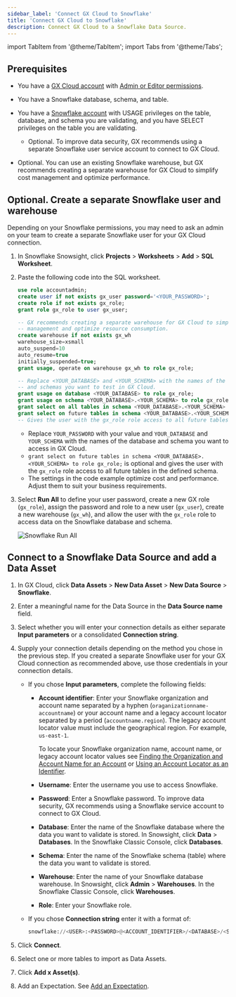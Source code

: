 ```yaml
---
sidebar_label: 'Connect GX Cloud to Snowflake'
title: 'Connect GX Cloud to Snowflake'
description: Connect GX Cloud to a Snowflake Data Source.
---
```


import TabItem from '@theme/TabItem';
import Tabs from '@theme/Tabs';

## Prerequisites

- You have a [GX Cloud account](https://greatexpectations.io/cloud) with [Admin or Editor permissions](/cloud/users/manage_users.md#roles-and-responsibilities).

- You have a Snowflake database, schema, and table.

- You have a [Snowflake account](https://docs.snowflake.com/en/user-guide-admin) with USAGE privileges on the table, database, and schema you are validating, and you have SELECT privileges on the table you are validating.
   - Optional. To improve data security, GX recommends using a separate Snowflake user service account to connect to GX Cloud.

- Optional. You can use an existing Snowflake warehouse, but GX recommends creating a separate warehouse for GX Cloud to simplify cost management and optimize performance.

## Optional. Create a separate Snowflake user and warehouse

Depending on your Snowflake permissions, you may need to ask an admin on your team to create a separate Snowflake user for your GX Cloud connection.

1. In Snowflake Snowsight, click **Projects** > **Worksheets** > **Add** > **SQL Worksheet**.

2. Paste the following code into the SQL worksheet.

   ```sql title="Snowflake Snowsight"
   use role accountadmin;
   create user if not exists gx_user password='<YOUR_PASSWORD>';
   create role if not exists gx_role;
   grant role gx_role to user gx_user;

   -- GX recommends creating a separate warehouse for GX Cloud to simplify cost 
   -- management and optimize resource consumption. 
   create warehouse if not exists gx_wh
   warehouse_size=xsmall
   auto_suspend=10
   auto_resume=true
   initially_suspended=true;
   grant usage, operate on warehouse gx_wh to role gx_role; 

   -- Replace <YOUR_DATABASE> and <YOUR_SCHEMA> with the names of the databases
   -- and schemas you want to test in GX Cloud.
   grant usage on database <YOUR_DATABASE> to role gx_role;
   grant usage on schema <YOUR_DATABASE>.<YOUR_SCHEMA> to role gx_role;
   grant select on all tables in schema <YOUR_DATABASE>.<YOUR_SCHEMA> to role gx_role;
   grant select on future tables in schema <YOUR_DATABASE>.<YOUR_SCHEMA> to role gx_role; 
   -- Gives the user with the gx_role role access to all future tables in the defined schema.
   ```

   - Replace `YOUR_PASSWORD` with your value and `YOUR_DATABASE` and `YOUR_SCHEMA` with the names of the database and schema you want to access in GX Cloud.
   - `grant select on future tables in schema <YOUR_DATABASE>.<YOUR_SCHEMA> to role gx_role;` is optional and gives the user with the `gx_role` role access to all future tables in the defined schema.
   - The settings in the code example optimize cost and performance. Adjust them to suit your business requirements.

3. Select **Run All** to define your user password, create a new GX role (`gx_role`), assign the password and role to a new user (`gx_user`), create a new warehouse (`gx_wh`), and allow the user with the `gx_role` role to access data on the Snowflake database and schema.

   ![Snowflake Run All](/img/run_all.png)

## Connect to a Snowflake Data Source and add a Data Asset

1. In GX Cloud, click **Data Assets** > **New Data Asset** > **New Data Source** > **Snowflake**.

2. Enter a meaningful name for the Data Source in the **Data Source name** field.

3. Select whether you will enter your connection details as either separate **Input parameters** or a consolidated **Connection string**.

4. Supply your connection details depending on the method you chose in the previous step.  If you created a separate Snowflake user for your GX Cloud connection as recommended above, use those credentials in your connection details.

   - If you chose **Input parameters**, complete the following fields:

      - **Account identifier**: Enter your Snowflake organization and account name separated by a hyphen (`oraganizationname-accountname`) or your account name and a legacy account locator separated by a period (`accountname.region`). The legacy account locator value must include the geographical region. For example, `us-east-1`. 
    
         To locate your Snowflake organization name, account name, or legacy account locator values see [Finding the Organization and Account Name for an Account](https://docs.snowflake.com/en/user-guide/admin-account-identifier#finding-the-organization-and-account-name-for-an-account) or [Using an Account Locator as an Identifier](https://docs.snowflake.com/en/user-guide/admin-account-identifier#using-an-account-locator-as-an-identifier).
    
      - **Username**: Enter the username you use to access Snowflake.

      - **Password**: Enter a Snowflake password. To improve data security, GX recommends using a Snowflake service account to connect to GX Cloud.

      - **Database**: Enter the name of the Snowflake database where the data you want to validate is stored. In Snowsight, click **Data** > **Databases**. In the Snowflake Classic Console, click **Databases**.
 
      - **Schema**: Enter the name of the Snowflake schema (table) where the data you want to validate is stored.

      - **Warehouse**: Enter the name of your Snowflake database warehouse. In Snowsight, click **Admin** > **Warehouses**. In the Snowflake Classic Console, click **Warehouses**.

      - **Role**: Enter your Snowflake role.

   - If you chose **Connection string** enter it with a format of:

      ```python title="Snowflake connection string"
      snowflake://<USER>:<PASSWORD>@<ACCOUNT_IDENTIFIER>/<DATABASE>/<SCHEMA>?warehouse=<WAREHOUSE>&role=<ROLE>
      ```
   
5. Click **Connect**. 

6. Select one or more tables to import as Data Assets.

7. Click **Add x Asset(s)**. 

8. Add an Expectation. See [Add an Expectation](/cloud/expectations/manage_expectations.md#add-an-expectation).

